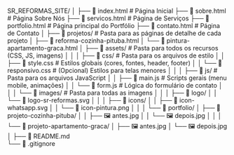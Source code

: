 SR_REFORMAS_SITE/
│
├── 📄 index.html             # Página Inicial
├── 📄 sobre.html              # Página Sobre Nós
├── 📄 servicos.html            # Página de Serviços
├── 📄 portfolio.html           # Página principal do Portfólio
├── 📄 contato.html             # Página de Contato
│
├── 📁 projetos/                # Pasta para as páginas de detalhe de cada projeto
│   ├── 📄 reforma-cozinha-pituba.html
│   └── 📄 pintura-apartamento-graca.html
│
├── 📁 assets/                  # Pasta para todos os recursos (CSS, JS, imagens)
│   │
│   ├── 📁 css/                 # Pasta para os arquivos de estilo
│   │   ├── 📄 style.css         # Estilos globais (cores, fontes, header, footer)
│   │   └── 📄 responsivo.css   # (Opcional) Estilos para telas menores
│   │
│   ├── 📁 js/                  # Pasta para os arquivos JavaScript
│   │   ├── 📄 main.js          # Scripts gerais (menu mobile, animações)
│   │   └── 📄 form.js          # Lógica do formulário de contato
│   │
│   └── 📁 images/              # Pasta para todas as imagens
│       │
│       ├── 📁 logo/
│       │   └── 📄 logo-sr-reformas.svg
│       │
│       ├── 📁 icons/
│       │   ├── 📄 icon-whatsapp.svg
│       │   └── 📄 icon-pintura.png
│       │
│       └── 📁 portfolio/
│           ├── 📁 projeto-cozinha-pituba/
│           │   ├── 🖼️ antes.jpg
│           │   └── 🖼️ depois.jpg
│           │
│           └── 📁 projeto-apartamento-graca/
│               ├── 🖼️ antes.jpg
│               └── 🖼️ depois.jpg
│
├── 📄 README.md                
└── 📄 .gitignore     